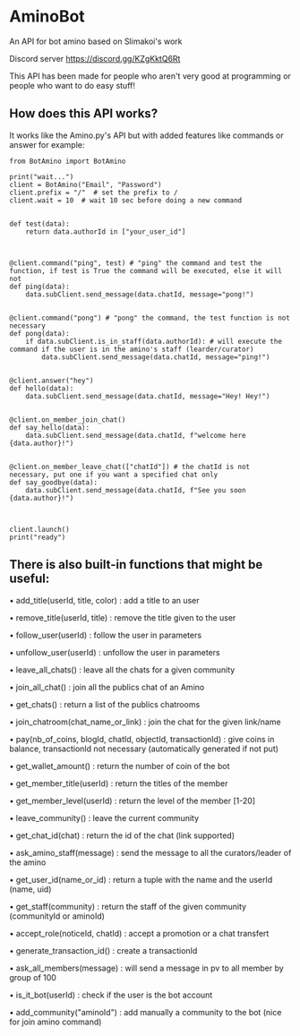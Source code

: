 # AminoBot
An API for bot amino based on Slimakoi's work

Discord server https://discord.gg/KZgKktQ6Rt

This API has been made for people who aren't very good at programming or people who want to do easy stuff!

## How does this API works?

It works like the Amino.py's API but with added features like commands or answer
for example:

```python3
from BotAmino import BotAmino

print("wait...")
client = BotAmino("Email", "Password")
client.prefix = "/"  # set the prefix to /
client.wait = 10  # wait 10 sec before doing a new command


def test(data):
    return data.authorId in ["your_user_id"]



@client.command("ping", test) # "ping" the command and test the function, if test is True the command will be executed, else it will not
def ping(data):
    data.subClient.send_message(data.chatId, message="pong!")


@client.command("pong") # "pong" the command, the test function is not necessary
def pong(data):
    if data.subClient.is_in_staff(data.authorId): # will execute the command if the user is in the amino's staff (learder/curator)
        data.subClient.send_message(data.chatId, message="ping!")


@client.answer("hey")
def hello(data):
    data.subClient.send_message(data.chatId, message="Hey! Hey!")


@client.on_member_join_chat()
def say_hello(data):
    data.subClient.send_message(data.chatId, f"welcome here {data.author}!")


@client.on_member_leave_chat(["chatId"]) # the chatId is not necessary, put one if you want a specified chat only
def say_goodbye(data):
    data.subClient.send_message(data.chatId, f"See you soon {data.author}!")



client.launch()
print("ready")
```

## There is also built-in functions that might be useful:

• add_title(userId, title, color) : add a title to an user

• remove_title(userId, title) : remove the title given to the user

• follow_user(userId) : follow the user in parameters

• unfollow_user(userId) : unfollow the user in parameters

• leave_all_chats() : leave all the chats for a given community

• join_all_chat() : join all the publics chat of an Amino

• get_chats() : return a list of the publics chatrooms

• join_chatroom(chat_name_or_link) : join the chat for the given link/name

• pay(nb_of_coins, blogId, chatId, objectId, transactionId) : give coins in balance, transactionId not necessary (automatically generated if not put)

• get_wallet_amount() : return the number of coin of the bot

• get_member_title(userId) : return the titles of the member

• get_member_level(userId) : return the level of the member [1-20]

• leave_community() : leave the current community

• get_chat_id(chat) : return the id of the chat (link supported)

• ask_amino_staff(message) : send the message to all the curators/leader of the amino

• get_user_id(name_or_id) : return a tuple with the name and the userId (name, uid)

• get_staff(community) : return the staff of the given community (communityId or aminoId)

• accept_role(noticeId, chatId) : accept a promotion or a chat transfert

• generate_transaction_id() : create a transactionId

• ask_all_members(message) : will send a message in pv to all member by group of 100

• is_it_bot(userId) : check if the user is the bot account

• add_community("aminoId") : add manually a community to the bot (nice for join amino command)
